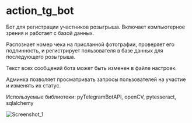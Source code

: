 # action_tg_bot
Бот для регистрации участников розыгрыша. Включает компьютерное зрения и работает с базой данных.


Распознает номер чека на присланной фотографии, проверяет его подлинность, и регистрирует пользователя в базе данных для последующего розыгрыша.

Текст всех сообщений бота может быть изменен в файле настроек.

Админка позволяет просматривать запросы пользователей на участие и изменять их статус.


Используемые библиотеки:
  pyTelegramBotAPI, 
  openCV, 
  pytesseract, 
  sqlalchemy
  
![Screenshot_1](https://user-images.githubusercontent.com/52820434/123255649-c5c60900-d4f8-11eb-927d-480aba5950e8.png)

